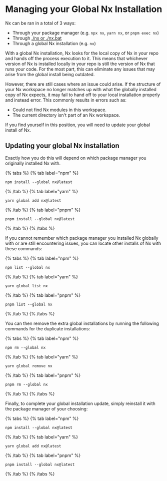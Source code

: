 # Managing your Global Nx Installation

Nx can be ran in a total of 3 ways:

- Through your package manager (e.g. `npx nx`, `yarn nx`, or `pnpm exec nx`)
- Through [./nx or ./nx.bat](/more-concepts/nx-and-the-wrapper)
- Through a global Nx installation (e.g. `nx`)

With a global Nx installation, Nx looks for the local copy of Nx in your repo and hands off the process execution to it. This means that whichever version of Nx is installed locally in your repo is still the version of Nx that runs your code. For the most part, this can eliminate any issues that may arise from the global install being outdated.

However, there are still cases where an issue could arise. If the structure of your Nx workspace no longer matches up with what the globally installed copy of Nx expects, it may fail to hand off to your local installation properly and instead error. This commonly results in errors such as:

- Could not find Nx modules in this workspace.
- The current directory isn't part of an Nx workspace.

If you find yourself in this position, you will need to update your global install of Nx.

## Updating your global Nx installation

Exactly how you do this will depend on which package manager you originally installed Nx with.

{% tabs %}
{% tab label="npm" %}

```shell
npm install --global nx@latest
```

{% /tab %}
{% tab label="yarn" %}

```shell
yarn global add nx@latest
```

{% /tab %}
{% tab label="pnpm" %}

```shell
pnpm install --global nx@latest
```

{% /tab %}
{% /tabs %}

If you cannot remember which package manager you installed Nx globally with or are still encountering issues, you can locate other installs of Nx with these commands:

{% tabs %}
{% tab label="npm" %}

```shell
npm list --global nx
```

{% /tab %}
{% tab label="yarn" %}

```shell
yarn global list nx
```

{% /tab %}
{% tab label="pnpm" %}

```shell
pnpm list --global nx
```

{% /tab %}
{% /tabs %}

You can then remove the extra global installations by running the following commands for the duplicate installations:

{% tabs %}
{% tab label="npm" %}

```shell
npm rm --global nx
```

{% /tab %}
{% tab label="yarn" %}

```shell
yarn global remove nx
```

{% /tab %}
{% tab label="pnpm" %}

```shell
pnpm rm --global nx
```

{% /tab %}
{% /tabs %}

Finally, to complete your global installation update, simply reinstall it with the package manager of your choosing:

{% tabs %}
{% tab label="npm" %}

```shell
npm install --global nx@latest
```

{% /tab %}
{% tab label="yarn" %}

```shell
yarn global add nx@latest
```

{% /tab %}
{% tab label="pnpm" %}

```shell
pnpm install --global nx@latest
```

{% /tab %}
{% /tabs %}
